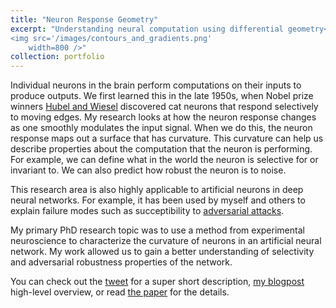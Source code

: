```yaml
---
title: "Neuron Response Geometry"
excerpt: "Understanding neural computation using differential geometry<br/>
<img src='/images/contours_and_gradients.png'
    width=800 />"
collection: portfolio
---
```


Individual neurons in the brain perform computations on their inputs to produce outputs. We first
learned this in the late 1950s, when Nobel prize winners
[Hubel and Wiesel](https://youtu.be/IOHayh06LJ4) discovered cat neurons that respond
selectively to moving edges. My research looks at how the neuron response changes as one smoothly
modulates the input signal. When we do this, the neuron response maps out a surface that has curvature.
This curvature can help us describe properties about the computation that the neuron is performing.
For example, we can define what in the world the neuron is selective for or invariant to. We can also
predict how robust the neuron is to noise.

This research area is also highly applicable to artificial neurons in deep neural networks.
For example, it has been used by myself and others to explain failure modes such as succeptibility to
[adversarial attacks](https://www.nytimes.com/2018/11/05/opinion/artificial-intelligence-machine-learning.html).

My primary PhD research topic was to use a method from experimental neuroscience to characterize
the curvature of neurons in an artificial neural network. My work allowed us to gain a better
understanding of selectivity and adversarial robustness properties of the network.

You can check out the [tweet](https://twitter.com/DylanPaiton/status/1333480509893206018?s=20)
for a super short description, [my blogpost]({{site.url}}/posts/2021/05/selectivity-robustness/)
high-level overview, or read [the paper](https://jov.arvojournals.org/article.aspx?articleid=2772000)
for the details.
